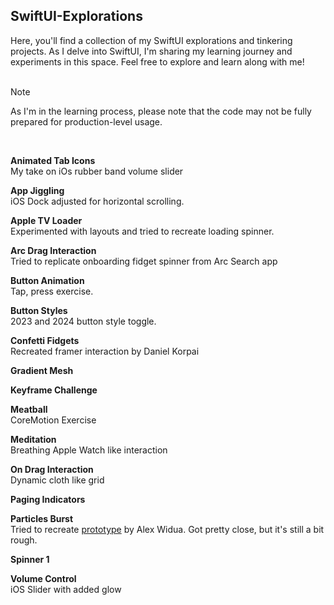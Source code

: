 ## SwiftUI-Explorations ##

Here, you'll find a collection of my SwiftUI explorations and tinkering projects. As I delve into SwiftUI, I'm sharing my learning journey and experiments in this space. Feel free to explore and learn along with me!<br /><br />
> [!NOTE]
> As I'm in the learning process, please note that the code may not be fully prepared for production-level usage.<br />
<br />

**Animated Tab Icons** <br />
My take on iOs rubber band volume slider<br />

**App Jiggling** <br />
iOS Dock adjusted for horizontal scrolling.<br />

**Apple TV Loader** <br />
Experimented with layouts and tried to recreate loading spinner.<br />

**Arc Drag Interaction** <br />
Tried to replicate onboarding fidget spinner from Arc Search app<br />

**Button Animation** <br />
Tap, press exercise.<br />

**Button Styles** <br />
2023 and 2024 button style toggle.<br />

**Confetti Fidgets** <br />
Recreated framer interaction by Daniel Korpai<br />

**Gradient Mesh** <br />

**Keyframe Challenge** <br />

**Meatball** <br />
CoreMotion Exercise<br />

**Meditation** <br />
Breathing Apple Watch like interaction<br />

**On Drag Interaction** <br />
Dynamic cloth like grid<br />

**Paging Indicators** <br />

**Particles Burst** <br />
Tried to recreate [prototype](https://x.com/alexwidua/status/1702356242713178411?s=20) by Alex Widua. Got pretty close, but it's still a bit rough.<br />

**Spinner 1** <br />

**Volume Control** <br />
iOS Slider with added glow<br />